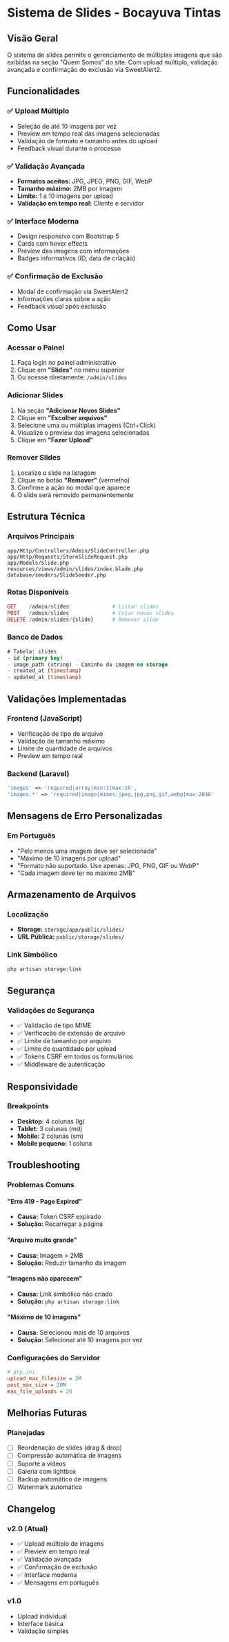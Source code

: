 # Sistema de Slides - Bocayuva Tintas

## Visão Geral
O sistema de slides permite o gerenciamento de múltiplas imagens que são exibidas na seção "Quem Somos" do site. Com upload múltiplo, validação avançada e confirmação de exclusão via SweetAlert2.

## Funcionalidades

### ✅ Upload Múltiplo
- Seleção de até 10 imagens por vez
- Preview em tempo real das imagens selecionadas
- Validação de formato e tamanho antes do upload
- Feedback visual durante o processo

### ✅ Validação Avançada
- **Formatos aceitos:** JPG, JPEG, PNG, GIF, WebP
- **Tamanho máximo:** 2MB por imagem
- **Limite:** 1 a 10 imagens por upload
- **Validação em tempo real:** Cliente e servidor

### ✅ Interface Moderna
- Design responsivo com Bootstrap 5
- Cards com hover effects
- Preview das imagens com informações
- Badges informativos (ID, data de criação)

### ✅ Confirmação de Exclusão
- Modal de confirmação via SweetAlert2
- Informações claras sobre a ação
- Feedback visual após exclusão

## Como Usar

### Acessar o Painel
1. Faça login no painel administrativo
2. Clique em **"Slides"** no menu superior
3. Ou acesse diretamente: `/admin/slides`

### Adicionar Slides
1. Na seção **"Adicionar Novos Slides"**
2. Clique em **"Escolher arquivos"**
3. Selecione uma ou múltiplas imagens (Ctrl+Click)
4. Visualize o preview das imagens selecionadas
5. Clique em **"Fazer Upload"**

### Remover Slides
1. Localize o slide na listagem
2. Clique no botão **"Remover"** (vermelho)
3. Confirme a ação no modal que aparece
4. O slide será removido permanentemente

## Estrutura Técnica

### Arquivos Principais
```
app/Http/Controllers/Admin/SlideController.php
app/Http/Requests/StoreSlideRequest.php
app/Models/Slide.php
resources/views/admin/slides/index.blade.php
database/seeders/SlideSeeder.php
```

### Rotas Disponíveis
```php
GET    /admin/slides              # Listar slides
POST   /admin/slides              # Criar novos slides
DELETE /admin/slides/{slide}      # Remover slide
```

### Banco de Dados
```sql
# Tabela: slides
- id (primary key)
- image_path (string) - Caminho da imagem no storage
- created_at (timestamp)
- updated_at (timestamp)
```

## Validações Implementadas

### Frontend (JavaScript)
- Verificação de tipo de arquivo
- Validação de tamanho máximo
- Limite de quantidade de arquivos
- Preview em tempo real

### Backend (Laravel)
```php
'images' => 'required|array|min:1|max:10',
'images.*' => 'required|image|mimes:jpeg,jpg,png,gif,webp|max:2048'
```

## Mensagens de Erro Personalizadas

### Em Português
- "Pelo menos uma imagem deve ser selecionada"
- "Máximo de 10 imagens por upload"
- "Formato não suportado. Use apenas: JPG, PNG, GIF ou WebP"
- "Cada imagem deve ter no máximo 2MB"

## Armazenamento de Arquivos

### Localização
- **Storage:** `storage/app/public/slides/`
- **URL Pública:** `public/storage/slides/`

### Link Simbólico
```bash
php artisan storage:link
```

## Segurança

### Validações de Segurança
- ✅ Validação de tipo MIME
- ✅ Verificação de extensão de arquivo
- ✅ Limite de tamanho por arquivo
- ✅ Limite de quantidade por upload
- ✅ Tokens CSRF em todos os formulários
- ✅ Middleware de autenticação

## Responsividade

### Breakpoints
- **Desktop:** 4 colunas (lg)
- **Tablet:** 3 colunas (md)
- **Mobile:** 2 colunas (sm)
- **Mobile pequeno:** 1 coluna

## Troubleshooting

### Problemas Comuns

#### "Erro 419 - Page Expired"
- **Causa:** Token CSRF expirado
- **Solução:** Recarregar a página

#### "Arquivo muito grande"
- **Causa:** Imagem > 2MB
- **Solução:** Reduzir tamanho da imagem

#### "Imagens não aparecem"
- **Causa:** Link simbólico não criado
- **Solução:** `php artisan storage:link`

#### "Máximo de 10 imagens"
- **Causa:** Selecionou mais de 10 arquivos
- **Solução:** Selecionar até 10 imagens por vez

### Configurações do Servidor
```ini
# php.ini
upload_max_filesize = 2M
post_max_size = 20M
max_file_uploads = 20
```

## Melhorias Futuras

### Planejadas
- [ ] Reordenação de slides (drag & drop)
- [ ] Compressão automática de imagens
- [ ] Suporte a vídeos
- [ ] Galeria com lightbox
- [ ] Backup automático de imagens
- [ ] Watermark automático

## Changelog

### v2.0 (Atual)
- ✅ Upload múltiplo de imagens
- ✅ Preview em tempo real
- ✅ Validação avançada
- ✅ Confirmação de exclusão
- ✅ Interface moderna
- ✅ Mensagens em português

### v1.0
- Upload individual
- Interface básica
- Validação simples
